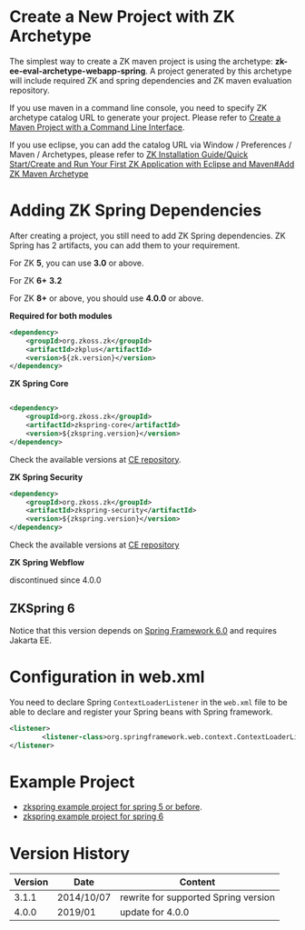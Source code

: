 # Create a New Project with ZK Archetype

The simplest way to create a ZK maven project is using the archetype:
**zk-ee-eval-archetype-webapp-spring**. A project generated by this
archetype will include required ZK and spring dependencies and ZK maven
evaluation repository.

If you use maven in a command line console, you need to specify ZK
archetype catalog URL to generate your project. Please refer to [ Create a Maven Project with a Command Line Interface]({{site.baseurl}}/zk_installation_guide/create_and_run_your_first_zk_application_with_eclipse_and_maven#Create_a_Maven_Project_with_a_Command_Line_Interface).

If you use eclipse, you can add the catalog URL via Window / Preferences
/ Maven / Archetypes, please refer to [ZK Installation Guide/Quick Start/Create and Run Your First ZK Application with Eclipse and Maven#Add ZK Maven
Archetype]({{site.baseurl}}/zk_installation_guide/create_and_run_your_first_zk_application_with_eclipse_and_maven#Add_ZK_Maven_Archetype)

# Adding ZK Spring Dependencies

After creating a project, you still need to add ZK Spring dependencies.
ZK Spring has 2 artifacts, you can add them to your requirement.

For ZK **5**, you can use **3.0** or above.

For ZK **6+** **3.2**

For ZK **8+** or above, you should use **4.0.0** or above.

**Required for both modules**

```xml
<dependency>
    <groupId>org.zkoss.zk</groupId>
    <artifactId>zkplus</artifactId>
    <version>${zk.version}</version>
</dependency>
```

**ZK Spring Core**

```xml

<dependency>
    <groupId>org.zkoss.zk</groupId>
    <artifactId>zkspring-core</artifactId>
    <version>${zkspring.version}</version>
</dependency>
```

Check the available versions at [CE repository](https://mavensync.zkoss.org/maven2/org/zkoss/zk/zkspring-core/).

**ZK Spring Security**

```xml
<dependency>
    <groupId>org.zkoss.zk</groupId>
    <artifactId>zkspring-security</artifactId>
    <version>${zkspring.version}</version>
</dependency>
```

Check the available versions at [CE repository](https://mavensync.zkoss.org/maven2/org/zkoss/zk/zkspring-security/)

**ZK Spring Webflow**

discontinued since 4.0.0

## ZKSpring 6

Notice that this version depends on [Spring Framework 6.0](https://spring.io/blog/2022/11/16/spring-framework-6-0-goes-ga) and
requires Jakarta EE.

# Configuration in web.xml

You need to declare Spring `ContextLoaderListener` in the `web.xml` file
to be able to declare and register your Spring beans with Spring
framework.

```xml
<listener>
        <listener-class>org.springframework.web.context.ContextLoaderListener</listener-class>
</listener>
```

# Example Project

- [zkspring example project for spring 5 or before](https://github.com/zkoss/zkspring/tree/master/zkspringessentials/zkspringcoresec).
- [zkspring example project for spring 6](https://github.com/zkoss/zkspring/tree/6.0.0/zkspringessentials/zkspringcoresec)

# Version History

| Version | Date       | Content                              |
|---------|------------|--------------------------------------|
| 3.1.1   | 2014/10/07 | rewrite for supported Spring version |
| 4.0.0   | 2019/01    | update for 4.0.0                     |
